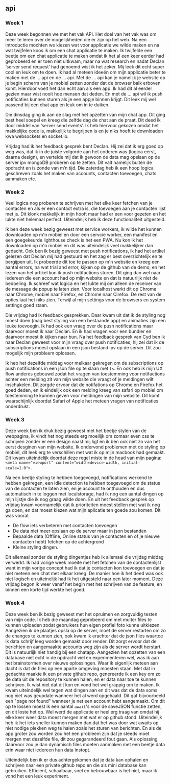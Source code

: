 ## api

### Week 1

Deze week begonnen we met het vak API. Het doel van het vak was om meer te leren  over de mogelijkheden die er zijn op het web. Na een introductie mochten we kiezen wat voor applicatie we wilde maken en na wat twijfelen koos ik om een chat applicatie te maken.
Ik twijfelde een beetje om een chat applicatie te maken omdat ik het al een keer eerder had geprobeerd en er toen niet uitkwam, maar na wat research en nadat Declan ‘server send request’ had genoemd wist ik het zeker. Mij leek dit echt super cool en leuk om te doen. 
Ik had al meteen ideeën om mijn applicatie beter te maken met de … api en de … api. Met de … api kan je namelijk je website op je begin scherm van je mobiel zetten zonder dat de browser balk erboven komt. Hierdoor voelt het dan echt aan als een app. Ik had dit al eerder gezien maar wist nooit hoe mensen dat deden. En met de … api wil ik push notificaties kunnen sturen als je een appje binnen krijgt. Dit leek mij wel passend bij een chat app en leuk om in te duiken. 

Die dinsdag ging ik aan de slag met het opzetten van mijn chat app. Dit ging best heel soepel en kreeg die zelfde dag de chat aan de praat.  Dit deed ik door middel van ‘server send events’. Ik heb hiervoor gekozen omdat het makkelijke code is, makkelijk te begrijpen is en je niks hoeft te downloaden kwa websockets en socket.io. 

Vrijdag had ik het feedback gesprek bent Declan. Hij zei dat ik erg goed op weg was, dat ik in de juiste volgorde aan het coderen was (logica eerst, daarna design), en vertelde mij dat ik gewoon de data mag opslaan op de server ipv mongoDB proberen op te zetten. Dit valt namelijk buiten de opdracht en is zonde van m’n tijd. 
Die zaterdag heb ik een hoop logica geschreven zoals het maken van accounts, contacten toevoegen, chats aanmaken etc. 

### Week 2

Veel logica nog proberen te schrijven met het elke keer fetchen van je contacten en als er een contact extra is, die toevoegen aan je contacten lijst met js. Dit klonk makkelijk in mijn hooft maar had er een voor gezeten en het lukte niet helemaal perfect. Uiteindelijk heb ik deze functionaliteit uitgesteld. 

Ik ben deze week bezig geweest met service workers, ik wilde het kunnen downloaden op m'n mobiel en door een servcie worker, een manifest en een goegekeurde lighthouse check is het een PWA. Nu kon ik het downloaden op m'n mobiel en dit was uiteindelijk veel makkelijker dan gedacht.
Ook ben ik bezig geweest met push notifications, ik had het artikel gelezen dat Declan mij had gestuurd en het zag er best overzichtelijk en te bergijpen uit. Ik probeerde dit toe te passen op m'n website en kreeg een aantal errors, na wat trial and error, kijken op de github van de demo, en het lezen van het artikel kon ik push notifactions sturen. Dit ging dan wel naar iedereen die een account had op mijn website en dat is natuurlijk niet de bedoeling. Ik schreef wat logica en het lukte mij om alleen de receiver van de message de popup te laten zien. Voor localhost werkt dit op Chrome naar Chrome, mobiel naar Firefox, en Chrome naar Cirefox. De rest van de opties laat het niks zien. Terwijl al mijn settings voor de browsers en system settings goed staan.  

Die vrijdag had ik feedback gesprekken. Daar kwam uit dat ik de styling nog moest doen (mag best styling van een bestaande app) en animaties zijn een leuke toevoegin. 
Ik had ook een vraag over de push notifications maar daarvoor moest ik naar Declan. En ik had vragen voor een bundler en daarvoor moest ik kijken naar bun. 
Na het feedback gesprek van Cyd ben ik naar Declan geweest voor mijn vraag over push notificaties, hij zei dat ik de subscriptions moest opslaan in een json bestand ipv op de server. Dit zou mogelijk mijn probleem oplossen. 

Ik heb het dezelfde middag voor melkaar gekregen om de subscriptions op push notifications in een json file op te slaan met `fs`. En ook heb ik mijn UX flow anderes gebouwd zodat het vragen van toestemming voor notifactions achter een melding zit van mijn website die vraagt of je meldingen wilt inschakelen. Dit zorgde ervoor dat de notifations op Chrome en Firefox het goed deden, en ik eindelijk ook een melding kreeg van safari op mobiel om toestemming te kunnen geven voor meldingen van mijn website. Dit komt waarschijnlijk doordat Safari of Apple het meteen vragen van notificaties onderdrukt. 

### Week 3

Deze week ben ik druk bezig geweest met het beetje stylen van de webpagina, ik vindt het nog steeds erg moeilijk om zomaar even css te schrijven zonder er een design naast mij ligt en ik ben ook niet zo van het eerst desginen van mijn website. Ik ondervond problemen met de styling op mobiel, dit leek erg te verschillen met wat ik op mijn macbook had gemaakt. Dit kwam uiteindelijk doordat deze regel miste in de head van mijn pagina: `<meta name="viewport" content="width=device-width, initial-scale=1.0">`. 

Na een beetje styling te hebben toegevoegd, notifications werkend te hebben gekregen, een idle detection te hebben toegevoegd om de status van de contacten te laten zien, en je account te onthouden en dus automatisch in te loggen met localstorage, had ik nog een aantal dingen op mijn lijstje die ik nog graag wilde doen. En uit het feedback gesprek op vrijdag kwam voornamelijk dat ik prioriteiten moest stellen met wat ik nog ga doen, en dat moest kiezen wat mijn aplicatie ten goede zou komen. Dit was vooral:

- De flow iets verbeteren met contacten toevoegen
- De data niet meer opslaan op de server maar in json bestanden
- Bepaalde data (Offline, Online status van je contacten en of je nieuwe contacten hebt) fetchen op de achtergrond
- Kleine styling dingen. 

Dit allemaal zonder de styling dingentjes heb ik allemaal die vrijdag middag verwerkt. Ik had vorige week moeite met het fetchen van de contactenlijst want in mijn vorige concept had ik dat je contacten kon toevoegen en dat je niet meteen een chat met elkaar kreeg. De manier hoe ik het deed was ook niet logisch en uiteinelijk had ik het uitgesteld naar een later moment. Deze vrijdag begon ik weer vanaf het begin met het schrijven van de feature, en binnen een korte tijd werkte het goed. 

### Week 4

Deze week ben ik bezig geweest met het opruimen en zorgvuldig testen van mijn code. Ik heb die maandag geprobeerd om met multer files te kunnen uploaden zodat gebruikers hun eigen profiel foto kunne uitkiezen. Aangezien ik de plaatjes opsla op de server, moet de server restarten om zo de changes te kunnen zien, ook kwam ik erachter dat de json files waartoe ik data schrijf leeg worden gemaakt door render. Dit zorgt ervoor dat de berichten en aangemaakte accounts weg zijn als de server wordt herstart. Dit is natuurlijk niet handig bij een chatapp.
Aangezien het opzetten van een database niet echt in de opdracht viel en experimenteren wel, was ik aan het brainstormen over nieuwe oplossingen. Waar ik eigenlijk meteen aan dacht is dat de files op een aparte omgeving moesten staan. Met dat in gedachte maakte ik een private github repo, genereerde ik een key om zo de data uit de repository te kunnen halen, en er data naar toe te kunnen schrijven. Ik wist niet dat dit kon en vond het wel grappig om te maken. Ik kwam uiteindelijk wel tegen wat dingen aan en dit was dat de data soms nog niet was geupdate wanneer het al werd opgehaald. Dit gaf bijvoorbeeld een "page not found" wanneer je net een account hebt aangemaakt. Om dit op te lossen moest ik een aantal `await`'s voor de saveJSON functie zetten, en dit loste het op. Wel werd de applicatie er heel erg traag van omdat hij elke keer weer data moest mergen met wat er op github stond. Uiteindelijk heb ik het iets sneller kunnen maken dan dat het was door wat awaits op niet nodige plekken weg te halen zoals het sturen van berichten. 
En als de app groter zou worden zou het een probleem zijn dat je steeds moet mergen met dezelfde file, dit zou gegarandeerd fout gaan. Als oplossing daarvoor zou je dan dynamisch files moeten aanmaken met een beetje data erin waar niet iedereen hun data instopt. 

Uiteindelijk ben ik er dus achtergekomen dat je data kan ophalen en schrijven naar een private github repo en die als mini database kan gebruiken. Efficient, schaalbaar, snel en betrouwbaar is het niet, maar ik vond het een leuk experiment. 